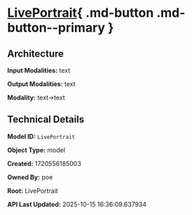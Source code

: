 # [LivePortrait](https://poe.com/LivePortrait){ .md-button .md-button--primary }

## Architecture

**Input Modalities:** text

**Output Modalities:** text

**Modality:** text->text


## Technical Details

**Model ID:** `LivePortrait`

**Object Type:** model

**Created:** 1720556185003

**Owned By:** poe

**Root:** LivePortrait

**API Last Updated:** 2025-10-15 16:36:09.637934
